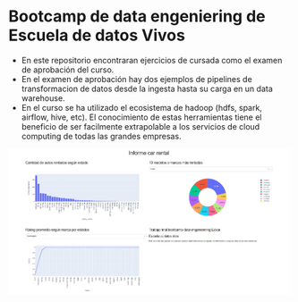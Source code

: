 # Bootcamp de data engeniering de Escuela de datos Vivos
- En este repositorio encontraran ejercicios de cursada como el examen de aprobación del curso.
- En el examen de aprobación hay dos ejemplos de pipelines de transformacion de datos desde la ingesta hasta su carga en un data warehouse.
- En el curso se ha utilizado el ecosistema de hadoop (hdfs, spark, airflow, hive, etc). El conocimiento de estas herramientas tiene el beneficio de ser facilmente extrapolable a los servicios de cloud computing de todas las grandes empresas.

![Dashboard](<examen final/informe_rental/screenshots/dashboard.jpg>)
